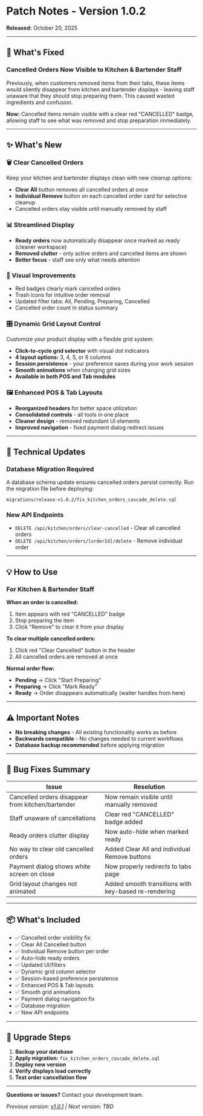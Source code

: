# Patch Notes - Version 1.0.2
**Released:** October 20, 2025

---

## 🎯 What's Fixed

### Cancelled Orders Now Visible to Kitchen & Bartender Staff
Previously, when customers removed items from their tabs, these items would silently disappear from kitchen and bartender displays - leaving staff unaware that they should stop preparing them. This caused wasted ingredients and confusion.

**Now:** Cancelled items remain visible with a clear red "CANCELLED" badge, allowing staff to see what was removed and stop preparation immediately.

---

## ✨ What's New

### 🗑️ Clear Cancelled Orders
Keep your kitchen and bartender displays clean with new cleanup options:

- **Clear All** button removes all cancelled orders at once
- **Individual Remove** button on each cancelled order card for selective cleanup
- Cancelled orders stay visible until manually removed by staff

### 📊 Streamlined Display
- **Ready orders** now automatically disappear once marked as ready (cleaner workspace)
- **Removed clutter** - only active orders and cancelled items are shown
- **Better focus** - staff see only what needs attention

### 🎨 Visual Improvements
- Red badges clearly mark cancelled orders
- Trash icons for intuitive order removal
- Updated filter tabs: All, Pending, Preparing, Cancelled
- Cancelled order count in status summary

### 🎛️ Dynamic Grid Layout Control
Customize your product display with a flexible grid system:

- **Click-to-cycle grid selector** with visual dot indicators
- **4 layout options:** 3, 4, 5, or 6 columns
- **Session persistence** - your preference saves during your work session
- **Smooth animations** when changing grid sizes
- **Available in both POS and Tab modules**

### 🖼️ Enhanced POS & Tab Layouts
- **Reorganized headers** for better space utilization
- **Consolidated controls** - all tools in one place
- **Cleaner design** - removed redundant UI elements
- **Improved navigation** - fixed payment dialog redirect issues

---

## 🔧 Technical Updates

### Database Migration Required
A database schema update ensures cancelled orders persist correctly. Run the migration file before deploying:
```
migrations/release-v1.0.2/fix_kitchen_orders_cascade_delete.sql
```

### New API Endpoints
- `DELETE /api/kitchen/orders/clear-cancelled` - Clear all cancelled orders
- `DELETE /api/kitchen/orders/[orderId]/delete` - Remove individual order

---

## 💡 How to Use

### For Kitchen & Bartender Staff

**When an order is cancelled:**
1. Item appears with red "CANCELLED" badge
2. Stop preparing the item
3. Click "Remove" to clear it from your display

**To clear multiple cancelled orders:**
1. Click red "Clear Cancelled" button in the header
2. All cancelled orders are removed at once

**Normal order flow:**
- **Pending** → Click "Start Preparing"
- **Preparing** → Click "Mark Ready"  
- **Ready** → Order disappears automatically (waiter handles from here)

---

## ⚠️ Important Notes

- **No breaking changes** - All existing functionality works as before
- **Backwards compatible** - No changes needed to current workflows
- **Database backup recommended** before applying migration

---

## 🐛 Bug Fixes Summary

| Issue | Resolution |
|-------|------------|
| Cancelled orders disappear from kitchen/bartender | Now remain visible until manually removed |
| Staff unaware of cancellations | Clear red "CANCELLED" badge added |
| Ready orders clutter display | Now auto-hide when marked ready |
| No way to clear old cancelled orders | Added Clear All and individual Remove buttons |
| Payment dialog shows white screen on close | Now properly redirects to tabs page |
| Grid layout changes not animated | Added smooth transitions with key-based re-rendering |

---

## 📦 What's Included

- ✅ Cancelled order visibility fix
- ✅ Clear All Cancelled button
- ✅ Individual Remove button per order
- ✅ Auto-hide ready orders
- ✅ Updated UI/filters
- ✅ Dynamic grid column selector
- ✅ Session-based preference persistence
- ✅ Enhanced POS & Tab layouts
- ✅ Smooth grid animations
- ✅ Payment dialog navigation fix
- ✅ Database migration
- ✅ New API endpoints

---

## 🚀 Upgrade Steps

1. **Backup your database**
2. **Apply migration:** `fix_kitchen_orders_cascade_delete.sql`
3. **Deploy new version**
4. **Verify displays load correctly**
5. **Test order cancellation flow**

---

**Questions or issues?** Contact your development team.

*Previous version: [v1.0.1](../release-v1.0.1/) | Next version: TBD*
